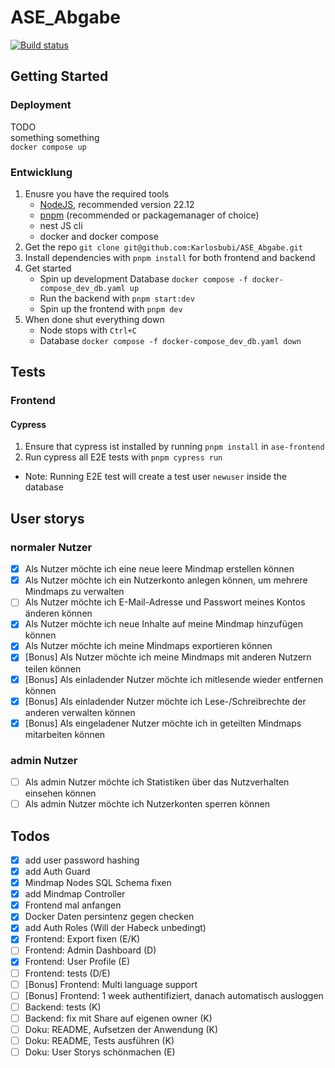 # ASE_Abgabe

[![Build status](https://teamcity.brunner.codes/app/rest/builds/buildType:id:AseAbgabe_Build/statusIcon.svg)](https://teamcity.brunner.codes/buildConfiguration/AseAbgabe_Build)


## Getting Started

### Deployment

TODO  
something something  
`docker compose up`

### Entwicklung

1. Enusre you have the required tools
   - [NodeJS](https://nodejs.org/en/download/package-manager), recommended version 22.12
   - [pnpm](https://pnpm.io/installation) (recommended or packagemanager of choice)
   - nest JS cli
   - docker and docker compose
2. Get the repo `git clone git@github.com:Karlosbubi/ASE_Abgabe.git`
3. Install dependencies with `pnpm install` for both frontend and backend
4. Get started
   - Spin up development Database `docker compose -f docker-compose_dev_db.yaml up`
   - Run the backend with `pnpm start:dev`
   - Spin up the frontend with `pnpm dev`
5. When done shut everything down
   - Node stops with `Ctrl+C`
   - Database `docker compose -f docker-compose_dev_db.yaml down`

## Tests
### Frontend
#### Cypress
1. Ensure that cypress ist installed by running `pnpm install` in `ase-frontend`
2. Run cypress all E2E tests with `pnpm cypress run`
- Note: Running E2E test will create a test user `newuser` inside the database

## User storys

### normaler Nutzer

- [x] Als Nutzer möchte ich eine neue leere Mindmap erstellen können
- [x] Als Nutzer möchte ich ein Nutzerkonto anlegen können, um mehrere Mindmaps zu verwalten
- [ ] Als Nutzer möchte ich E-Mail-Adresse und Passwort meines Kontos änderen können
- [x] Als Nutzer möchte ich neue Inhalte auf meine Mindmap hinzufügen können
- [x] Als Nutzer möchte ich meine Mindmaps exportieren können
- [x] [Bonus] Als Nutzer möchte ich meine Mindmaps mit anderen Nutzern teilen können
- [x] [Bonus] Als einladender Nutzer möchte ich mitlesende wieder entfernen können
- [x] [Bonus] Als einladender Nutzer möchte ich Lese-/Schreibrechte der anderen verwalten können
- [x] [Bonus] Als eingeladener Nutzer möchte ich in geteilten Mindmaps mitarbeiten können

### admin Nutzer

- [ ] Als admin Nutzer möchte ich Statistiken über das Nutzverhalten einsehen können
- [ ] Als admin Nutzer möchte ich Nutzerkonten sperren können

## Todos

- [x] add user password hashing
- [x] add Auth Guard
- [x] Mindmap Nodes SQL Schema fixen
- [x] add Mindmap Controller
- [x] Frontend mal anfangen
- [x] Docker Daten persintenz gegen checken
- [x] add Auth Roles (Will der Habeck unbedingt)
- [x] Frontend: Export fixen (E/K)
- [ ] Frontend: Admin Dashboard (D)
- [x] Frontend: User Profile (E)
- [ ] Frontend: tests (D/E)
- [ ] [Bonus] Frontend: Multi language support
- [ ] [Bonus] Frontend: 1 week authentifiziert, danach automatisch ausloggen
- [ ] Backend: tests (K)
- [ ] Backend: fix mit Share auf eigenen owner (K)
- [ ] Doku: README, Aufsetzen der Anwendung (K)
- [ ] Doku: README, Tests ausführen (K)
- [ ] Doku: User Storys schönmachen (E)
